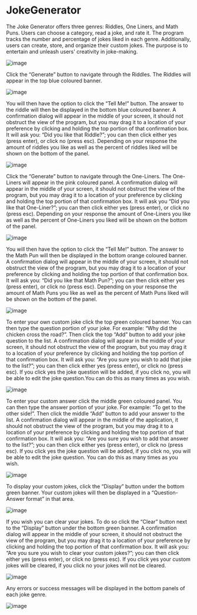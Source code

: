 # JokeGenerator
The Joke Generator offers three genres: Riddles, One Liners, and Math Puns. Users can choose a category, read a joke, and rate it. The program tracks the number and percentage of jokes liked in each genre. Additionally, users can create, store, and organize their custom jokes. The purpose is to entertain and unleash users' creativity in joke-making.

![image](https://github.com/MutazHelal/JokeGenerator/assets/42630919/99836ca6-8bad-48df-ba30-d22a5542dedb)

Click the “Generate” button to navigate through the Riddles. The Riddles will appear in the top blue coloured banner.

![image](https://github.com/MutazHelal/JokeGenerator/assets/42630919/487fecfb-447a-463b-92ca-7a2cc966c927)

You will then have the option to click the “Tell Me!” button. The answer to the riddle will then be displayed in the bottom blue coloured banner. A confirmation dialog will appear in the middle of your screen, it should not obstruct the view of the program, but you may drag it to a location of your preference by clicking and holding the top portion of that confirmation box. It will ask you: “Did you like that Riddle?”; you can then click either yes (press enter), or click no (press esc).
Depending on your response the amount of riddles you like as well as the percent of riddles liked will be shown on the bottom of the panel. 

![image](https://github.com/MutazHelal/JokeGenerator/assets/42630919/9b874e52-3cfd-4163-95ed-ba727a93e391)

Click the “Generate” button to navigate through the One-Liners. The One-Liners will appear in the pink coloured panel. A confirmation dialog will appear in the middle of your screen, it should not obstruct the view of the program, but you may drag it to a location of your preference by clicking and holding the top portion of that confirmation box. It will ask you “Did you like that One-Liner?”; you can then click either yes (press enter), or click no (press esc). Depending on your response the amount of One-Liners you like as well as the percent of One-Liners you liked will be shown on the bottom of the panel. 

![image](https://github.com/MutazHelal/JokeGenerator/assets/42630919/803ac77e-c5e0-48a4-9dab-41598c478d35)

You will then have the option to click the “Tell Me!” button. The answer to the Math Pun will then be displayed in the bottom orange coloured banner. A confirmation dialog will appear in the middle of your screen, it should not obstruct the view of the program, but you may drag it to a location of your preference by clicking and holding the top portion of that confirmation box. It will ask you: “Did you like that Math Pun?”; you can then click either yes (press enter), or click no (press esc). Depending on your response the amount of Math Puns you like as well as the percent of Math Puns liked will be shown on the bottom of the panel.

![image](https://github.com/MutazHelal/JokeGenerator/assets/42630919/22e428f3-d5c4-41ea-ba35-f64797eaef80)

To enter your own custom joke click the top green coloured banner. You can then type the question portion of your joke. For example: “Why did the chicken cross the road?”. Then click the top “Add” button to add your joke question to the list. A confirmation dialog will appear in the middle of your screen, it should not obstruct the view of the program, but you may drag it to a location of your preference by clicking and holding the top portion of that confirmation box. It will ask you: “Are you sure you wish to add that joke to the list?”; you can then click either yes (press enter), or click no (press esc). If you click yes the joke question will be added, if you click no, you will be able to edit the joke question.You can do this as many times as you wish.

![image](https://github.com/MutazHelal/JokeGenerator/assets/42630919/c1c660bf-8722-4f10-bd6a-d33929039c42)

To enter your custom answer click the middle green coloured panel. You can then type the answer portion of your joke. For example: “To get to the other side!”. Then click the middle “Add” button to add your answer to the list. A confirmation dialog will appear in the middle of the application, it should not obstruct the view of the program, but you may drag it to a location of your preference by clicking and holding the top portion of that confirmation box. It will ask you: “Are you sure you wish to add that answer to the list?”; you can then click either yes (press enter), or click no (press esc). If you click yes the joke question will be added, if you click no, you will be able to edit the joke question. You can do this as many times as you wish.

![image](https://github.com/MutazHelal/JokeGenerator/assets/42630919/2f086205-7373-48b6-af39-475c856b5bb9)

To display your custom jokes, click the “Display” button under the bottom green banner. Your custom jokes will then be displayed in a “Question-Answer format” in that area.

![image](https://github.com/MutazHelal/JokeGenerator/assets/42630919/6285823d-1d9c-4c28-b7c6-b0b504e4b29d)

If you wish you can clear your jokes. To do so click the “Clear” button next to the “Display” button under the bottom green banner. A confirmation dialog will appear in the middle of your screen, it should not obstruct the view of the program, but you may drag it to a location of your preference by clicking and holding the top portion of that confirmation box. It will ask you: “Are you sure you wish to clear your custom jokes?”; you can then click either yes (press enter), or click no (press esc). If you click yes your custom jokes will be cleared, if you click no your jokes will not be cleared.

![image](https://github.com/MutazHelal/JokeGenerator/assets/42630919/78b44ecb-69f0-4468-89f7-7b10cc120e80)

Any errors or success messages will be displayed in the bottom panels of each joke genre.

![image](https://github.com/MutazHelal/JokeGenerator/assets/42630919/fd858795-ca3e-4976-b4e0-4f48d1188535)





